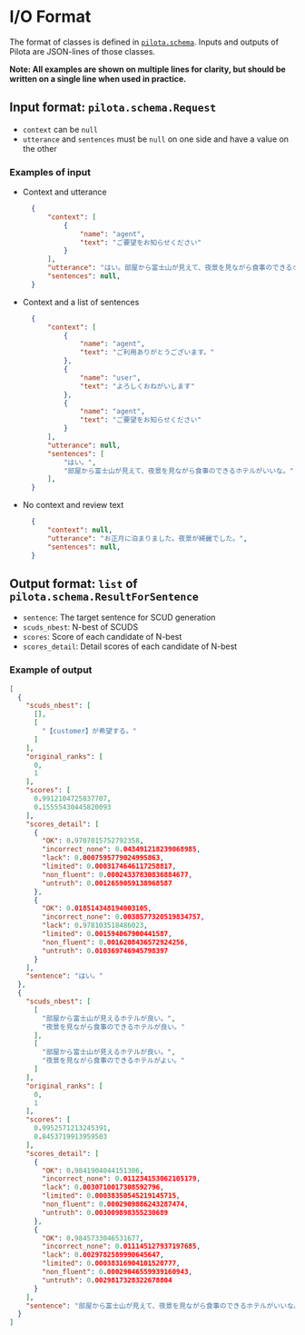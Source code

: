 
# I/O Format

The format of classes is defined in [``pilota.schema``](https://github.com/megagonlabs/pilota/blob/master/pilota/schema.py).
Inputs and outputs of Pilota are JSON-lines of those classes.

**Note: All examples are shown on multiple lines for clarity, but should be written on a single line when used in practice.**

## Input format: ``pilota.schema.Request``

- ``context`` can be ``null``
- ``utterance`` and ``sentences`` must be ``null`` on one side and have a value on the other

### Examples of input

- Context and utterance

  ```json
    {
        "context": [
            {
                "name": "agent",
                "text": "ご要望をお知らせください"
            }
        ],
        "utterance": "はい。部屋から富士山が見えて、夜景を見ながら食事のできるホテルがいいな。",
        "sentences": null,
    }
  ```

- Context and a list of sentences

  ```json
    {
        "context": [
            {
                "name": "agent",
                "text": "ご利用ありがとうございます。"
            },
            {
                "name": "user",
                "text": "よろしくおねがいします"
            },
            {
                "name": "agent",
                "text": "ご要望をお知らせください"
            }
        ],
        "utterance": null,
        "sentences": [
            "はい。",
            "部屋から富士山が見えて、夜景を見ながら食事のできるホテルがいいな。"
        ],
    }
  ```

- No context and review text

  ```json
    {
        "context": null,
        "utterance": "お正月に泊まりました。夜景が綺麗でした。",
        "sentences": null,
    }
  ```

## Output format: ``list`` of ``pilota.schema.ResultForSentence``

- ``sentence``: The target sentence for SCUD generation
- ``scuds_nbest``:  N-best of SCUDS
- ``scores``: Score of each candidate of N-best
- ``scores_detail``: Detail scores of each candidate of N-best

### Example of output

```json
[
  {
    "scuds_nbest": [
      [],
      [
        "【customer】が希望する。"
      ]
    ],
    "original_ranks": [
      0,
      1
    ],
    "scores": [
      0.9912104725837707,
      0.15555430445820093
    ],
    "scores_detail": [
      {
        "OK": 0.9707015752792358,
        "incorrect_none": 0.043491218239068985,
        "lack": 0.0007595779024995863,
        "limited": 0.0003174646117258817,
        "non_fluent": 0.00024337830836884677,
        "untruth": 0.0012659059138968587
      },
      {
        "OK": 0.018514348194003105,
        "incorrect_none": 0.0038577320519834757,
        "lack": 0.978103518486023,
        "limited": 0.001594067900441587,
        "non_fluent": 0.0016208436572924256,
        "untruth": 0.010369746945798397
      }
    ],
    "sentence": "はい。"
  },
  {
    "scuds_nbest": [
      [
        "部屋から富士山が見えるホテルが良い。",
        "夜景を見ながら食事のできるホテルが良い。"
      ],
      [
        "部屋から富士山が見えるホテルが良い。",
        "夜景を見ながら食事のできるホテルがよい。"
      ]
    ],
    "original_ranks": [
      0,
      1
    ],
    "scores": [
      0.9952571213245391,
      0.8453719913959503
    ],
    "scores_detail": [
      {
        "OK": 0.9841904044151306,
        "incorrect_none": 0.011234153062105179,
        "lack": 0.0030710017308592796,
        "limited": 0.00038350545219145715,
        "non_fluent": 0.0002909886243287474,
        "untruth": 0.003009898355230689
      },
      {
        "OK": 0.9845733046531677,
        "incorrect_none": 0.011145127937197685,
        "lack": 0.0029782589990645647,
        "limited": 0.00038316904101520777,
        "non_fluent": 0.00029046559939160943,
        "untruth": 0.0029817328322678804
      }
    ],
    "sentence": "部屋から富士山が見えて、夜景を見ながら食事のできるホテルがいいな。"
  }
]
```
